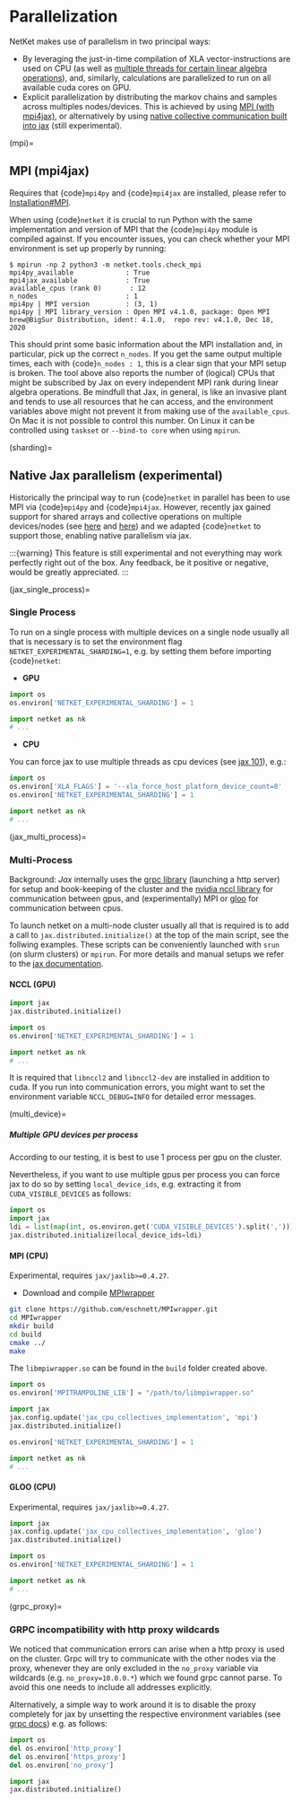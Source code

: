 # Parallelization

NetKet makes use of parallelism in two principal ways:

- By leveraging the just-in-time compilation of XLA vector-instructions are used on CPU (as well as [multiple threads for certain linear algebra operations](xla_multithread)), and, similarly, calculations are parallelized to run on all available cuda cores on GPU.
- Explicit parallelization by distributing the markov chains and samples across multiples nodes/devices. This is achieved by using [MPI (with mpi4jax)](mpi), or alternatively by using [native collective communication built into jax](sharding) (still experimental).

(mpi)=
## MPI (mpi4jax)

Requires that {code}`mpi4py` and {code}`mpi4jax` are installed, please refer to [Installation#MPI](install_mpi).

When using {code}`netket` it is crucial to run Python with the same implementation and version of MPI that the {code}`mpi4py` module is compiled against.
If you encounter issues, you can check whether your MPI environment is set up properly by running:

```
$ mpirun -np 2 python3 -m netket.tools.check_mpi
mpi4py_available             : True
mpi4jax_available            : True
available_cpus (rank 0)       : 12
n_nodes                      : 1
mpi4py | MPI version         : (3, 1)
mpi4py | MPI library_version : Open MPI v4.1.0, package: Open MPI brew@BigSur Distribution, ident: 4.1.0,  repo rev: v4.1.0, Dec 18, 2020
```

This should print some basic information about the MPI installation and, in particular, pick up the correct `n_nodes`.
If you get the same output multiple times, each with {code}`n_nodes : 1`, this is a clear sign that your MPI setup is broken.
The tool above also reports the number of (logical) CPUs that might be subscribed by Jax on every independent MPI rank during linear algebra operations.
Be mindfull that Jax, in general, is like an invasive plant and tends to use all resources that he can access, and
the environment variables above might not prevent it from making use of the `available_cpus`.
On Mac it is not possible to control this number.
On Linux it can be controlled using `taskset` or `--bind-to core` when using `mpirun`.


(sharding)=
## Native Jax parallelism (experimental)

Historically the principal way to run {code}`netket` in parallel has been to use MPI via {code}`mpi4py` and {code}`mpi4jax`.
However, recently jax gained support for shared arrays and collective operations on multiple devices/nodes (see [here](https://jax.readthedocs.io/en/latest/jax_array_migration.html#jax-array-migration) and [here](https://jax.readthedocs.io/en/latest/multi_process.html)) and we adapted {code}`netket` to support those, enabling native parallelism via jax.

:::{warning}
This feature is still experimental and not everything may work perfectly right out of the box.
Any feedback, be it positive or negative, would be greatly appreciated.
:::

(jax_single_process)=
### Single Process

To run on a single process with multiple devices on a single node usually all that is necessary is to set the environment flag `NETKET_EXPERIMENTAL_SHARDING=1`, e.g. by setting them before importing {code}`netket`:
- __GPU__
```python
import os
os.environ['NETKET_EXPERIMENTAL_SHARDING'] = 1

import netket as nk
# ...
```
- __CPU__

You can force jax to use multiple threads as cpu devices (see [jax 101](https://jax.readthedocs.io/en/latest/jax-101/06-parallelism.html#aside-hosts-and-devices-in-jax)), e.g.:
```python
import os
os.environ['XLA_FLAGS'] = '--xla_force_host_platform_device_count=8'
os.environ['NETKET_EXPERIMENTAL_SHARDING'] = 1

import netket as nk
# ...
```

(jax_multi_process)=
### Multi-Process

Background:
_Jax_ internally uses the [grpc library](https://grpc.io) (launching a http server) for setup and book-keeping of the cluster and the [nvidia nccl library](https://developer.nvidia.com/nccl) for communication between gpus, and (experimentally) MPI or [gloo](https://github.com/facebookincubator/gloo) for communication between cpus.

To launch netket on a multi-node cluster usually all that is required is to add a call to `jax.distributed.initialize()` at the top of the main script, see the follwing examples.
These scripts can be conveniently launched with `srun` (on slurm clusters) or `mpirun`.
For more details and manual setups we refer to the [jax documentation](https://jax.readthedocs.io/en/latest/multi_process.html).

#### __NCCL (GPU)__
```python
import jax
jax.distributed.initialize()

import os
os.environ['NETKET_EXPERIMENTAL_SHARDING'] = 1

import netket as nk
# ...
```
It is required that `libnccl2` and `libnccl2-dev` are installed in addition to cuda. If you run into communication errors, you might want to set the environment variable `NCCL_DEBUG=INFO` for detailed error messages.

(multi_device)=
##### Multiple GPU devices per process
According to our testing, it is best to use 1 process per gpu on the cluster.

Nevertheless, if you want to use multiple gpus per process you can force jax to do so by setting `local_device_ids`, e.g. extracting it from `CUDA_VISIBLE_DEVICES` as follows:

```python
import os
import jax
ldi = list(map(int, os.environ.get('CUDA_VISIBLE_DEVICES').split(',')))
jax.distributed.initialize(local_device_ids=ldi)
```

#### MPI (CPU)
Experimental, requires `jax/jaxlib>=0.4.27`.

- Download and compile [MPIwrapper](https://github.com/eschnett/MPIwrapper)

```bash
git clone https://github.com/eschnett/MPIwrapper.git
cd MPIwrapper
mkdir build
cd build
cmake ../
make
```
 The `libmpiwrapper.so` can be found in the `build` folder created above.

```python
import os
os.environ['MPITRAMPOLINE_LIB'] = "/path/to/libmpiwrapper.so"

import jax
jax.config.update('jax_cpu_collectives_implementation', 'mpi')
jax.distributed.initialize()

os.environ['NETKET_EXPERIMENTAL_SHARDING'] = 1

import netket as nk
# ...
```

#### GLOO (CPU)
Experimental, requires `jax/jaxlib>=0.4.27`.


```python
import jax
jax.config.update('jax_cpu_collectives_implementation', 'gloo')
jax.distributed.initialize()

import os
os.environ['NETKET_EXPERIMENTAL_SHARDING'] = 1

import netket as nk
# ...
```

(grpc_proxy)=
### GRPC incompatibility with http proxy wildcards
We noticed that communication errors can arise when a http proxy is used on the cluster. Grpc will try to communicate with the other nodes via the proxy, whenever they are only excluded in the `no_proxy` variable via wildcards (e.g. `no_proxy=10.0.0.*`) which we found grpc cannot parse. To avoid this one needs to include all addresses explicitly.

Alternatively, a simple way to work around it is to disable the proxy completely for jax by unsetting the respective environment variables (see [grpc docs](https://grpc.github.io/grpc/cpp/md_doc_environment_variables.html)) e.g. as follows:
```python
import os
del os.environ['http_proxy']
del os.environ['https_proxy']
del os.environ['no_proxy']

import jax
jax.distributed.initialize()
```
